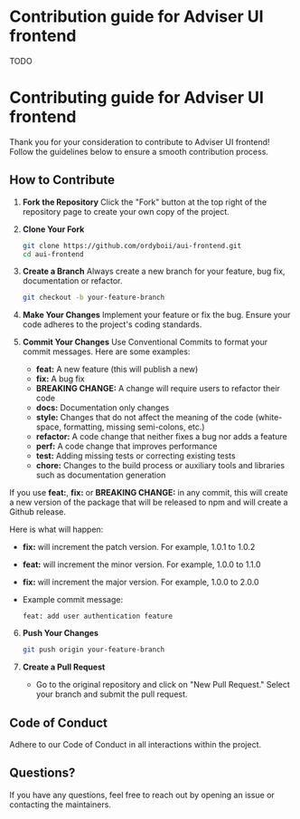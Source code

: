 # Contribution guide for Adviser UI frontend

TODO

# Contributing guide for Adviser UI frontend

Thank you for your consideration to contribute to Adviser UI frontend! Follow the guidelines below to ensure a smooth contribution process.

## How to Contribute

1. **Fork the Repository**
   Click the "Fork" button at the top right of the repository page to create your own copy of the project.

2. **Clone Your Fork**

   ```bash
   git clone https://github.com/ordyboii/aui-frontend.git
   cd aui-frontend
   ```

3. **Create a Branch**
   Always create a new branch for your feature, bug fix, documentation or refactor.

   ```bash
   git checkout -b your-feature-branch
   ```

4. **Make Your Changes**
   Implement your feature or fix the bug. Ensure your code adheres to the project's coding standards.

5. **Commit Your Changes**
   Use Conventional Commits to format your commit messages. Here are some examples:
   - **feat:** A new feature (this will publish a new)
   - **fix:** A bug fix
   - **BREAKING CHANGE:** A change will require users to refactor their code
   - **docs:** Documentation only changes
   - **style:** Changes that do not affect the meaning of the code (white-space, formatting, missing semi-colons, etc.)
   - **refactor:** A code change that neither fixes a bug nor adds a feature
   - **perf:** A code change that improves performance
   - **test:** Adding missing tests or correcting existing tests
   - **chore:** Changes to the build process or auxiliary tools and libraries such as documentation generation

If you use **feat:**, **fix:** or **BREAKING CHANGE:** in any commit, this will create a new version of the package that will be released to npm and will create a Github release.

Here is what will happen:

- **fix:** will increment the patch version. For example, 1.0.1 to 1.0.2
- **feat:** will increment the minor version. For example, 1.0.0 to 1.1.0
- **fix:** will increment the major version. For example, 1.0.0 to 2.0.0

- Example commit message:
  ```
  feat: add user authentication feature
  ```

6. **Push Your Changes**

   ```bash
   git push origin your-feature-branch
   ```

7. **Create a Pull Request**
   - Go to the original repository and click on "New Pull Request." Select your branch and submit the pull request.

## Code of Conduct

Adhere to our Code of Conduct in all interactions within the project.

## Questions?

If you have any questions, feel free to reach out by opening an issue or contacting the maintainers.
